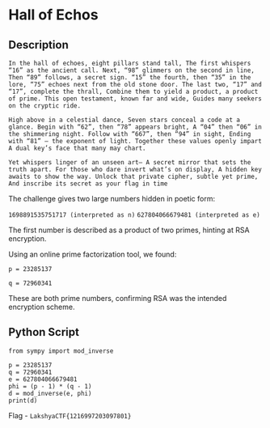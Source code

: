 # Hall of Echos

## Description

`In the hall of echoes, eight pillars stand tall, The first whispers “16” as the ancient call. Next, “98” glimmers on the second in line, Then “89” follows, a secret sign. “15” the fourth, then “35” in the lore, “75” echoes next from the old stone door. The last two, “17” and “17”, complete the thrall, Combine them to yield a product, a product of prime. This open testament, known far and wide, Guides many seekers on the cryptic ride.`

`High above in a celestial dance, Seven stars conceal a code at a glance. Begin with “62”, then “78” appears bright, A “04” then “06” in the shimmering night. Follow with “667”, then “94” in sight, Ending with “81” – the exponent of light. Together these values openly impart A dual key’s face that many may chart.`

`Yet whispers linger of an unseen art— A secret mirror that sets the truth apart. For those who dare invert what’s on display, A hidden key awaits to show the way. Unlock that private cipher, subtle yet prime, And inscribe its secret as your flag in time`

The challenge gives two large numbers hidden in poetic form:

`1698891535751717 (interpreted as n)`
`627804066679481 (interpreted as e)`

The first number is described as a product of two primes, hinting at RSA encryption.

Using an online prime factorization tool, we found:

    p = 23285137

    q = 72960341

These are both prime numbers, confirming RSA was the intended encryption scheme.

## Python Script
```
from sympy import mod_inverse

p = 23285137
q = 72960341
e = 627804066679481
phi = (p - 1) * (q - 1)
d = mod_inverse(e, phi)
print(d)
```

Flag - `LakshyaCTF{1216997203097801}`
